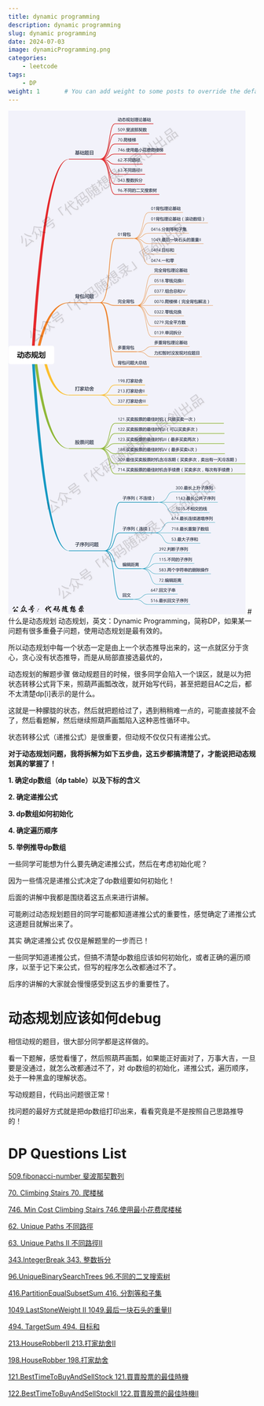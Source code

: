 ```yaml
---
title: dynamic programming
description: dynamic programming
slug: dynamic programming
date: 2024-07-03
image: dynamicProgramming.png
categories:
    - leetcode
tags:
    - DP
weight: 1       # You can add weight to some posts to override the default sorting (date descending)
---
```


<img src="./dp.jpg" alt="動態規劃">
# 什么是动态规划
动态规划，英文：Dynamic Programming，简称DP，如果某一问题有很多重叠子问题，使用动态规划是最有效的。

所以动态规划中每一个状态一定是由上一个状态推导出来的，这一点就区分于贪心，贪心没有状态推导，而是从局部直接选最优的，

动态规划的解题步骤
做动规题目的时候，很多同学会陷入一个误区，就是以为把状态转移公式背下来，照葫芦画瓢改改，就开始写代码，甚至把题目AC之后，都不太清楚dp[i]表示的是什么。

这就是一种朦胧的状态，然后就把题给过了，遇到稍稍难一点的，可能直接就不会了，然后看题解，然后继续照葫芦画瓢陷入这种恶性循环中。

状态转移公式（递推公式）是很重要，但动规不仅仅只有递推公式。

**对于动态规划问题，我将拆解为如下五步曲，这五步都搞清楚了，才能说把动态规划真的掌握了！**

**1. 确定dp数组（dp table）以及下标的含义**

**2. 确定递推公式**

**3. dp数组如何初始化**

**4. 确定遍历顺序**

**5. 举例推导dp数组**
   
一些同学可能想为什么要先确定递推公式，然后在考虑初始化呢？

因为一些情况是递推公式决定了dp数组要如何初始化！

后面的讲解中我都是围绕着这五点来进行讲解。

可能刷过动态规划题目的同学可能都知道递推公式的重要性，感觉确定了递推公式这道题目就解出来了。

其实 确定递推公式 仅仅是解题里的一步而已！

一些同学知道递推公式，但搞不清楚dp数组应该如何初始化，或者正确的遍历顺序，以至于记下来公式，但写的程序怎么改都通过不了。

后序的讲解的大家就会慢慢感受到这五步的重要性了。

# 动态规划应该如何debug
相信动规的题目，很大部分同学都是这样做的。

看一下题解，感觉看懂了，然后照葫芦画瓢，如果能正好画对了，万事大吉，一旦要是没通过，就怎么改都通过不了，对 dp数组的初始化，递推公式，遍历顺序，处于一种黑盒的理解状态。

写动规题目，代码出问题很正常！

找问题的最好方式就是把dp数组打印出来，看看究竟是不是按照自己思路推导的！

# DP Questions List
[509.fibonacci-number 斐波那契數列](https://kris0325.github.io/p/509.-fibonacci-number/)

[70. Climbing Stairs 70. 爬楼梯](https://kris0325.github.io/p/70.-climbing-stairs/)

[746. Min Cost Climbing Stairs 746.使用最小花费爬楼梯](https://kris0325.github.io/p/746.-min-cost-climbing-stairs/)

[62. Unique Paths 不同路徑 ](https://kris0325.github.io/p/62.-unique-paths/)

[63. Unique Paths II 不同路徑II ](https://kris0325.github.io/p/63.-unique-paths-ii/)

[343.IntegerBreak 343. 整数拆分](https://kris0325.github.io/p/343.-integerbreak/)

[96.UniqueBinarySearchTrees 96.不同的二叉搜索树](https://kris0325.github.io/p/96.uniquebinarysearchtrees/)

[416.PartitionEqualSubsetSum 416. 分割等和子集](https://kris0325.github.io/p/416.partitionequalsubsetsum/)

[1049.LastStoneWeight II 1049.最后一块石头的重量II](https://kris0325.github.io/p/1049.laststoneweight-ii/)

[494. TargetSum 494. 目标和](https://kris0325.github.io/p/494.-targetsum/)

[213.HouseRobberII 213.打家劫舍II](https://kris0325.github.io/p/213.HouseRobberII/)

[198.HouseRobber 198.打家劫舍](https://kris0325.github.io/p/198.HouseRobber/)

[121.BestTimeToBuyAndSellStock 121.買賣股票的最佳時機](https://kris0325.github.io/p/121.BestTimeToBuyAndSellStock/)

[122.BestTimeToBuyAndSellStockII 122.買賣股票的最佳時機II](https://kris0325.github.io/p/122.BestTimeToBuyAndSellStockII/)


